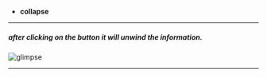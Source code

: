 
- **collapse**
---
##### after clicking on the button it will unwind the information. 
![glimpse](https://github.com/mayuriwasu1/CSS-mini-projects/blob/main/collapse/collapse.png)

---